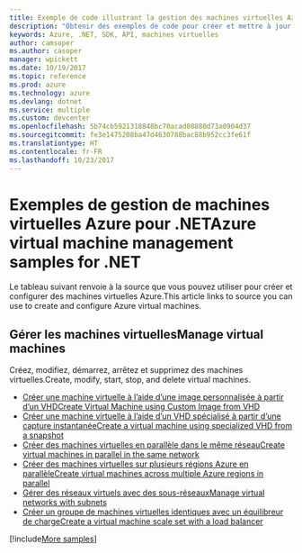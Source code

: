 ```yaml
---
title: Exemple de code illustrant la gestion des machines virtuelles Azure avec .NET
description: "Obtenir des exemples de code pour créer et mettre à jour des machines virtuelles Azure à l’aide de .NET"
keywords: Azure, .NET, SDK, API, machines virtuelles
author: camsoper
ms.author: casoper
manager: wpickett
ms.date: 10/19/2017
ms.topic: reference
ms.prod: azure
ms.technology: azure
ms.devlang: dotnet
ms.service: multiple
ms.custom: devcenter
ms.openlocfilehash: 5b74cb5921318848bc70acad08880d73a0904d37
ms.sourcegitcommit: fe3e1475208ba47d4630788bac88b952cc3fe61f
ms.translationtype: HT
ms.contentlocale: fr-FR
ms.lasthandoff: 10/23/2017
---
```

# <a name="azure-virtual-machine-management-samples-for-net"></a><span data-ttu-id="de2d6-104">Exemples de gestion de machines virtuelles Azure pour .NET</span><span class="sxs-lookup"><span data-stu-id="de2d6-104">Azure virtual machine management samples for .NET</span></span>

<span data-ttu-id="de2d6-105">Le tableau suivant renvoie à la source que vous pouvez utiliser pour créer et configurer des machines virtuelles Azure.</span><span class="sxs-lookup"><span data-stu-id="de2d6-105">This article links to source you can use to create and configure Azure virtual machines.</span></span>

## <a name="manage-virtual-machines"></a><span data-ttu-id="de2d6-106">Gérer les machines virtuelles</span><span class="sxs-lookup"><span data-stu-id="de2d6-106">Manage virtual machines</span></span>

<span data-ttu-id="de2d6-107">Créez, modifiez, démarrez, arrêtez et supprimez des machines virtuelles.</span><span class="sxs-lookup"><span data-stu-id="de2d6-107">Create, modify, start, stop, and delete virtual machines.</span></span>

* [<span data-ttu-id="de2d6-108">Créer une machine virtuelle à l’aide d’une image personnalisée à partir d’un VHD</span><span class="sxs-lookup"><span data-stu-id="de2d6-108">Create Virtual Machine using Custom Image from VHD</span></span>](https://github.com/Azure-Samples/managed-disk-dotnet-create-virtual-machine-using-custom-image-from-VHD)
* [<span data-ttu-id="de2d6-109">Créer une machine virtuelle à l’aide d’un VHD spécialisé à partir d’une capture instantanée</span><span class="sxs-lookup"><span data-stu-id="de2d6-109">Create a virtual machine using specialized VHD from a snapshot</span></span>](https://github.com/Azure-Samples/managed-disk-dotnet-create-virtual-machine-using-specialized-disk-from-snapshot)
* [<span data-ttu-id="de2d6-110">Créer des machines virtuelles en parallèle dans le même réseau</span><span class="sxs-lookup"><span data-stu-id="de2d6-110">Create virtual machines in parallel in the same network</span></span>](https://github.com/Azure-Samples/compute-dotnet-manage-virtual-machines-with-network-in-parallel)
* [<span data-ttu-id="de2d6-111">Créer des machines virtuelles sur plusieurs régions Azure en parallèle</span><span class="sxs-lookup"><span data-stu-id="de2d6-111">Create virtual machines across multiple Azure regions in parallel</span></span>](https://github.com/Azure-Samples/compute-dotnet-create-virtual-machines-across-regions-in-parallel)
* [<span data-ttu-id="de2d6-112">Gérer des réseaux virtuels avec des sous-réseaux</span><span class="sxs-lookup"><span data-stu-id="de2d6-112">Manage virtual networks with subnets</span></span>](https://github.com/Azure-Samples/network-dotnet-manage-virtual-network)
* [<span data-ttu-id="de2d6-113">Créer un groupe de machines virtuelles identiques avec un équilibreur de charge</span><span class="sxs-lookup"><span data-stu-id="de2d6-113">Create a virtual machine scale set with a load balancer</span></span>](https://github.com/Azure-Samples/compute-dotnet-manage-virtual-machine-scale-sets)

[!include[More samples](includes/more-samples.md)]
